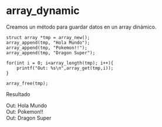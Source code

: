 # array_dynamic
Creamos un método para guardar datos en un array dinámico.


    struct array *tmp = array_new();
    array_append(tmp, "Hola Mundo");
    array_append(tmp, "Pokemon!!");
    array_append(tmp, "Dragon Super");
    
    for(int i = 0; i<array_length(tmp); i++){
        printf("Out: %s\n",array_get(tmp,i));
    }

    array_free(tmp);
    
Resultado

Out: Hola Mundo                                                                                                                          
Out: Pokemon!!                                                                                                                       
Out: Dragon Super 

